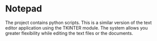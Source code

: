 # Notepad
The project contains python scripts. This is a similar version of the text editor application using the TKINTER module. The system allows you greater flexibility while editing the text files or the documents.
